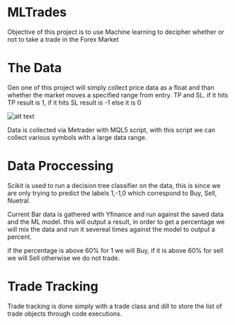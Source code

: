 # MLTrades
Objective of this project is to use Machine learning to decipher whether or not to take a trade in the Forex Market
# The Data
Gen one of this project will simply collect price data as a float and than whether the market moves a specified range from entry. TP and SL. if it hits TP result is 1, if it hits SL result is -1 else it is 0

![alt text](https://i.imgur.com/HPpz5uk.png)

Data is collected via Metrader with MQL5 script, with this script we can collect various symbols with a large data range. 

# Data Proccessing
Scikit is used to run a decision tree classifier on the data, this is since we are only trying to predict the labels 1,-1,0 which correspond to Buy, Sell, Nuetral. 

Current Bar data is gathered with Yfinance and run against the saved data and the ML model. this will output a result, in order to get a percentage we will mix the data and run it severeal times against the model to output a percent.

if the percentage is above 60% for 1 we will Buy, if it is above 60% for sell we will Sell otherwise we do not trade.

# Trade Tracking

Trade tracking is done simply with a trade class and dill to store the list of trade objects through code executions.
